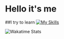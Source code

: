 # Hello it's me

##I try to learn
[![My Skills](https://skillicons.dev/icons?i=java,figma&theme=light)](https://skillicons.dev)

![Wakatime Stats](https://github-readme-stats.vercel.app/api/wakatime?username=@Alex_mhr&theme=tokyonight&layout=compact&langs_count=10&hide_title=true)
